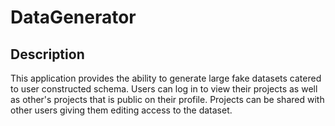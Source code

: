 # DataGenerator

## Description

This application provides the ability to generate large fake datasets catered to user constructed schema. Users can log in to view their projects as well as other's projects that is public on their profile. Projects can be shared with other users giving them editing access to the dataset.

